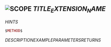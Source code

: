 ## ![$SCOPE$](.gitbook/assets/$SCOPE$.png) $TITLE_EXTENSION_NAME$
$HINTS$
```lua
$METHOD$
```

$DESCRIPTION$$EXAMPLE$$PARAMETERS$$RETURNS$